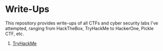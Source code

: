 # Write-Ups

This repository provides write-ups of all CTFs and cyber security labs I've attempted, ranging from HackTheBox, TryHackMe to HackerOne, Pickle CTF, etc.

1. [TryHackMe](/TryHackMe)
